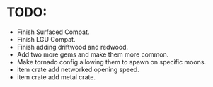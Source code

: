 # TODO:
- Finish Surfaced Compat.
- Finish LGU Compat.
- Finish adding driftwood and redwood.
- Add two more gems and make them more common.
- Make tornado config allowing them to spawn on specific moons.
- item crate add networked opening speed.
- item crate add metal crate.